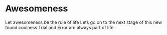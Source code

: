 # Awesomeness
Let awesomeness be the rule of life
Lets go on to the next stage of this new found coolness
Trial and Error are always part of life
